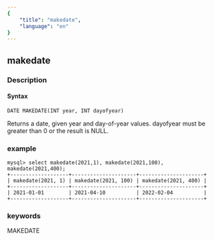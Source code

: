 ```yaml
---
{
    "title": "makedate",
    "language": "en"
}
---
```


<!-- 
Licensed to the Apache Software Foundation (ASF) under one
or more contributor license agreements.  See the NOTICE file
distributed with this work for additional information
regarding copyright ownership.  The ASF licenses this file
to you under the Apache License, Version 2.0 (the
"License"); you may not use this file except in compliance
with the License.  You may obtain a copy of the License at

  http://www.apache.org/licenses/LICENSE-2.0

Unless required by applicable law or agreed to in writing,
software distributed under the License is distributed on an
"AS IS" BASIS, WITHOUT WARRANTIES OR CONDITIONS OF ANY
KIND, either express or implied.  See the License for the
specific language governing permissions and limitations
under the License.
-->

## makedate
### Description
#### Syntax

`DATE MAKEDATE(INT year, INT dayofyear)`

Returns a date, given year and day-of-year values. dayofyear must be greater than 0 or the result is NULL.

### example
```
mysql> select makedate(2021,1), makedate(2021,100), makedate(2021,400);
+-------------------+---------------------+---------------------+
| makedate(2021, 1) | makedate(2021, 100) | makedate(2021, 400) |
+-------------------+---------------------+---------------------+
| 2021-01-01        | 2021-04-10          | 2022-02-04          |
+-------------------+---------------------+---------------------+
```
### keywords
 MAKEDATE
